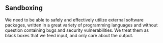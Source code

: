 Sandboxing
----------

We need to be able to safely and effectively utilize external software
packages, written in a great variety of programming languages and without
question containing bugs and security vulnerabilities. We treat them as
black boxes that we feed input, and only care about the output.
